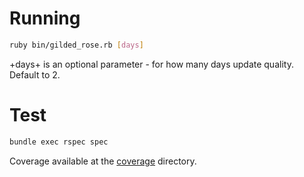 # Running

```bash
ruby bin/gilded_rose.rb [days]
```

+days+ is an optional parameter - for how many days update quality. Default to 2.

# Test

```bash
bundle exec rspec spec
```

Coverage available at the [coverage](coverage/) directory.
